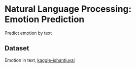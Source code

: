 # Natural Language Processing: Emotion Prediction 

Predict emotion by text 

## Dataset
Emotion in text, [kaggle-ishantjuyal](https://www.kaggle.com/ishantjuyal/emotions-in-text)
